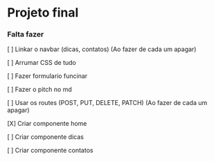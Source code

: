 # Projeto final

### Falta fazer

[ ] Linkar o navbar (dicas, contatos) (Ao fazer de cada um apagar)

[ ] Arrumar CSS de tudo

[ ] Fazer formulario funcinar

[ ] Fazer o pitch no md

[ ] Usar os routes (POST, PUT, DELETE, PATCH) (Ao fazer de cada um apagar)

[X] Criar componente home

[ ] Criar componente dicas

[ ] Criar componente contatos
